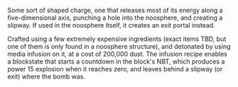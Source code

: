 Some sort of shaped charge, one that releases most of its energy along a five-dimensional axis, punching a hole into the noosphere, and creating a slipway. If used in the noosphere itself, it creates an exit portal instead. 

Crafted using a few extremely expensive ingredients (exact items TBD, but one of them is only found in a noosphere structure), and detonated by using media infusion on it, at a cost of 200,000 dust. The infusion recipe enables a blockstate that starts a countdown in the block's NBT, which produces a power 15 explosion when it reaches zero, and leaves behind a slipway (or exit) where the bomb was.
